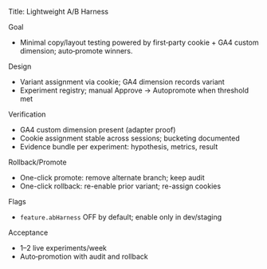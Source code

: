 Title: Lightweight A/B Harness

Goal

- Minimal copy/layout testing powered by first‑party cookie + GA4 custom dimension; auto‑promote winners.

Design

- Variant assignment via cookie; GA4 dimension records variant
- Experiment registry; manual Approve → Autopromote when threshold met

Verification

- GA4 custom dimension present (adapter proof)
- Cookie assignment stable across sessions; bucketing documented
- Evidence bundle per experiment: hypothesis, metrics, result

Rollback/Promote

- One-click promote: remove alternate branch; keep audit
- One-click rollback: re-enable prior variant; re-assign cookies

Flags

- `feature.abHarness` OFF by default; enable only in dev/staging

Acceptance

- 1–2 live experiments/week
- Auto‑promotion with audit and rollback
